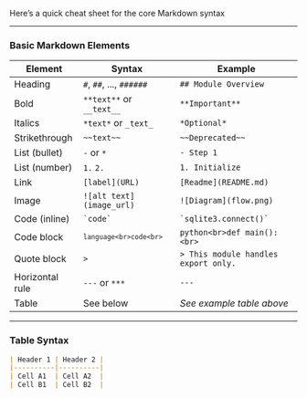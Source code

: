 
Here’s a quick cheat sheet for the core Markdown syntax

---

### Basic Markdown Elements

| Element       | Syntax                         | Example                                |
|---------------|--------------------------------|----------------------------------------|
| Heading       | `#`, `##`, ..., `######`       | `## Module Overview`                   |
| Bold          | `**text**` or `__text__`       | `**Important**`                        |
| Italics       | `*text*` or `_text_`           | `*Optional*`                           |
| Strikethrough | `~~text~~`                     | `~~Deprecated~~`                       |
| List (bullet) | `-` or `*`                     | `- Step 1`                             |
| List (number) | `1.` `2.`                      | `1. Initialize`                        |
| Link          | `[label](URL)`                 | `[Readme](README.md)`                  |
| Image         | `![alt text](image_url)`       | `![Diagram](flow.png)`                 |
| Code (inline) | `` `code` ``                   | `` `sqlite3.connect()` ``              |
| Code block    | <code>```language<br>code<br>```</code> | ```python<br>def main():<br>``` |
| Quote block   | `>`                            | `> This module handles export only.`   |
| Horizontal rule | `---` or `***`              | `---`                                  |
| Table         | See below                     | _See example table above_              |

---

### Table Syntax

```markdown
| Header 1 | Header 2 |
|----------|----------|
| Cell A1  | Cell A2  |
| Cell B1  | Cell B2  |
```

